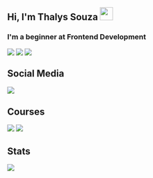## Hi, I'm Thalys Souza <img src="https://media.giphy.com/media/hvRJCLFzcasrR4ia7z/giphy.gif" width="30" >

### I'm a beginner at Frontend Development

<div 
  style="
    display: flex;
    gap: 4px;
  "
>
  <img src="https://img.shields.io/badge/HTML5-E34F26?style=for-the-badge&logo=html5&logoColor=white"/>
  <img src="https://img.shields.io/badge/CSS3-1572B6?style=for-the-badge&logo=css3&logoColor=white"/>
  <img src="https://img.shields.io/badge/JavaScript-F7DF1E?style=for-the-badge&logo=javascript&logoColor=black"/>
  
</div>

## Social Media
<a href="https://youtube.com/@tharisuu">
<img src="https://img.shields.io/badge/YouTube-FF0000?style=for-the-badge&logo=youtube&logoColor=white">
</a>


## Courses

<img src="https://img.shields.io/badge/Udemy-EC5252?style=for-the-badge&logo=Udemy&logoColor=white">
<img src="https://img.shields.io/badge/Edx-193A3E?style=for-the-badge&logo=edx&logoColor=white">
  
## Stats
  
  <img src="https://github-readme-stats.vercel.app/api?username=anuraghazra&theme=dark&show_icons=true)">
